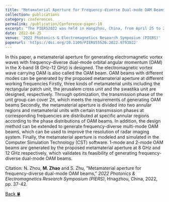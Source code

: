 ```yaml
---
title: "Metamaterial Aperture for Frequency-diverse Dual-mode OAM Beams"
collection: publications
category: conferences
permalink: /publication/Conference-paper-10
excerpt: "The PIERS2022 was held in Hangzhou, China, from April 25 to 29, 2022."
date: 2022-04-25
venue: '2022 Photonics & Electromagnetics Research Symposium (PIERS)'
paperurl: 'https://doi.org/10.1109/PIERS55526.2022.9793022'
---
```


In this paper, a metamaterial aperture for generating electromagnetic vortex waves with frequency-diverse dual-mode orbital angular momentum (OAM) in the X-band (8 GHz–12 GHz) is designed. The electromagnetic vortex wave carrying OAM is also called the OAM beam. OAM beams with different modes can be generated by the proposed metamaterial aperture at different working frequencies Firstly, three kinds of metamaterial units including the rectangular patch unit, the jerusalem cross unit and the swastika unit are designed, respectively. Through optimization, the transmission phase of the unit group can cover 2π, which meets the requirements of generating OAM beams Secondly, the metamaterial aperture is divided into two annular regions and metamaterial units with certain transmission phases at corresponding frequencies are distributed at specific annular regions according to the phase distributions of OAM beams. In addition, the design method can be extended to generate frequency-diverse multi-mode OAM beams, which can be used to improve the resolution of radar imaging system. Finally, the metamaterial aperture is modeled and simulated in the Computer Simulation Technology (CST) software. 1-mode and 2-mode OAM beams are generated by the proposed metamaterial aperture at 8 GHz and 12 GHz respectively, which validates its feasibility of generating frequency-diverse dual-mode OAM beams.

Citation: N. Zhou, **M. Zhao** and S. Zhu, &quot;Metamaterial aperture for frequency-diverse dual-mode OAM beams,&quot; <i>2022 Photonics & Electromagnetics Research Symposium (PIERS)</i>, Hnagzhou, China, 2022, pp. 37-42.

[Back :four_leaf_clover:](../publications/)
